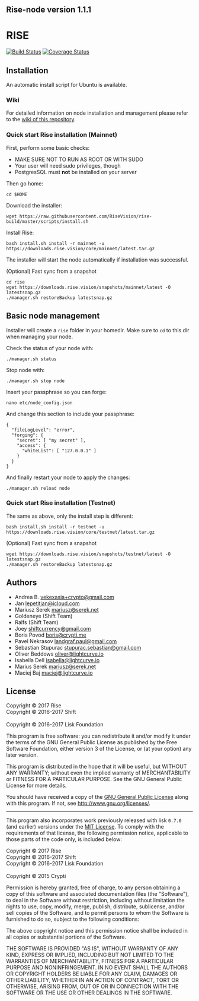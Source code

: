 ## Rise-node version 1.1.1

# RISE
[![Build Status](https://travis-ci.org/RiseVision/rise-node.svg?branch=development)](https://travis-ci.org/RiseVision/rise-node) [![Coverage Status](https://coveralls.io/repos/github/RiseVision/rise-node/badge.svg?branch=development)](https://coveralls.io/github/RiseVision/rise-node?branch=development) 
## Installation

An automatic install script for Ubuntu is available.

### Wiki 

For detailed information on node installation and management please refer to the [wiki of this repository](https://github.com/RiseVision/rise-node/wiki).

### Quick start Rise installation (Mainnet)

First, perform some basic checks:

- MAKE SURE NOT TO RUN AS ROOT OR WITH SUDO
- Your user will need sudo privileges, though
- PostgresSQL must **not** be installed on your server

Then go home:

```
cd $HOME
```

Download the installer:

```
wget https://raw.githubusercontent.com/RiseVision/rise-build/master/scripts/install.sh
```

Install Rise:
```
bash install.sh install -r mainnet -u https://downloads.rise.vision/core/mainnet/latest.tar.gz
```

The installer will start the node automatically if installation was successful.

(Optional) Fast sync from a snapshot

```
cd rise
wget https://downloads.rise.vision/snapshots/mainnet/latest -O latestsnap.gz
./manager.sh restoreBackup latestsnap.gz
```

## Basic node management

Installer will create a `rise` folder in your homedir. Make sure to `cd` to this dir when managing your node.


Check the status of your node with:
```
./manager.sh status
```

Stop node with: 
```
./manager.sh stop node
```

Insert your passphrase so you can forge:
```
nano etc/node_config.json
```

And change this section to include your passphrase:
```
{
  "fileLogLevel": "error",
  "forging": {
    "secret": [ "my secret" ],
    "access": {
      "whiteList": [ "127.0.0.1" ]
    }
  }
}
```

And finally restart your node to apply the changes:
```
./manager.sh reload node
```

### Quick start Rise installation (Testnet) 
The same as above, only the install step is different:
```
bash install.sh install -r testnet -u https://downloads.rise.vision/core/testnet/latest.tar.gz
```


(Optional) Fast sync from a snapshot

```
wget https://downloads.rise.vision/snapshots/testnet/latest -O latestsnap.gz
./manager.sh restoreBackup latestsnap.gz
```

## Authors
- Andrea B. <vekexasia+crypto@gmail.com>
- Jan <lepetitjan@icloud.com>
- Mariusz Serek <mariusz@serek.net>
- Goldeneye (Shift Team)
- Ralfs (Shift Team)
- Joey <shiftcurrency@gmail.com>
- Boris Povod <boris@crypti.me>
- Pavel Nekrasov <landgraf.paul@gmail.com>
- Sebastian Stupurac <stupurac.sebastian@gmail.com>
- Oliver Beddows <oliver@lightcurve.io>
- Isabella Dell <isabella@lightcurve.io>
- Marius Serek <mariusz@serek.net>
- Maciej Baj <maciej@lightcurve.io>

## License

Copyright © 2017 Rise<br>
Copyright © 2016-2017 Shift<br>  
Copyright © 2016-2017 Lisk Foundation

This program is free software: you can redistribute it and/or modify it under the terms of the GNU General Public License as published by the Free Software Foundation, either version 3 of the License, or (at your option) any later version.

This program is distributed in the hope that it will be useful, but WITHOUT ANY WARRANTY; without even the implied warranty of MERCHANTABILITY or FITNESS FOR A PARTICULAR PURPOSE. See the GNU General Public License for more details.

You should have received a copy of the [GNU General Public License](https://github.com/RiseVision/rise-node/src/master/LICENSE) along with this program.  If not, see <http://www.gnu.org/licenses/>.

***

This program also incorporates work previously released with lisk `0.7.0` (and earlier) versions under the [MIT License](https://opensource.org/licenses/MIT). To comply with the requirements of that license, the following permission notice, applicable to those parts of the code only, is included below:

Copyright © 2017 Rise<br>
Copyright © 2016-2017 Shift<br>
Copyright © 2016-2017 Lisk Foundation<br>  
Copyright © 2015 Crypti

Permission is hereby granted, free of charge, to any person obtaining a copy of this software and associated documentation files (the "Software"), to deal in the Software without restriction, including without limitation the rights to use, copy, modify, merge, publish, distribute, sublicense, and/or sell copies of the Software, and to permit persons to whom the Software is furnished to do so, subject to the following conditions:

The above copyright notice and this permission notice shall be included in all copies or substantial portions of the Software.

THE SOFTWARE IS PROVIDED "AS IS", WITHOUT WARRANTY OF ANY KIND, EXPRESS OR IMPLIED, INCLUDING BUT NOT LIMITED TO THE WARRANTIES OF MERCHANTABILITY, FITNESS FOR A PARTICULAR PURPOSE AND NONINFRINGEMENT. IN NO EVENT SHALL THE AUTHORS OR COPYRIGHT HOLDERS BE LIABLE FOR ANY CLAIM, DAMAGES OR OTHER LIABILITY, WHETHER IN AN ACTION OF CONTRACT, TORT OR OTHERWISE, ARISING FROM, OUT OF OR IN CONNECTION WITH THE SOFTWARE OR THE USE OR OTHER DEALINGS IN THE SOFTWARE.
